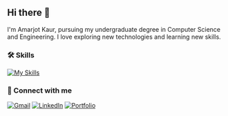## Hi there 👋 
I'm Amarjot Kaur, pursuing my undergraduate degree in Computer Science and Engineering. I love exploring new technologies and learning new skills.

### 🛠 Skills
[![My Skills](https://skillicons.dev/icons?i=python,c,cpp,mysql,java)](https://skillicons.dev)

### 🔗 Connect with me
[![Gmail](https://img.shields.io/badge/Gmail-D14836?style=for-the-badge&logo=gmail&logoColor=white)](mailto:jotkaur0604@gmail.com)
[![LinkedIn](https://img.shields.io/badge/LinkedIn-0077B5?style=for-the-badge&logo=linkedin&logoColor=white)](www.linkedin.com/in/amarjot-kaur-5b92b226b)
[![Portfolio](https://img.shields.io/badge/Portfolio-000000?style=for-the-badge&logo=google-chrome&logoColor=white)](https://jotkaur0604.wixsite.com/amarjotportfolio)





